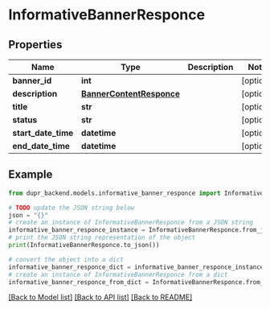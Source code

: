# InformativeBannerResponce


## Properties

Name | Type | Description | Notes
------------ | ------------- | ------------- | -------------
**banner_id** | **int** |  | [optional] 
**description** | [**BannerContentResponce**](BannerContentResponce.md) |  | [optional] 
**title** | **str** |  | [optional] 
**status** | **str** |  | [optional] 
**start_date_time** | **datetime** |  | [optional] 
**end_date_time** | **datetime** |  | [optional] 

## Example

```python
from dupr_backend.models.informative_banner_responce import InformativeBannerResponce

# TODO update the JSON string below
json = "{}"
# create an instance of InformativeBannerResponce from a JSON string
informative_banner_responce_instance = InformativeBannerResponce.from_json(json)
# print the JSON string representation of the object
print(InformativeBannerResponce.to_json())

# convert the object into a dict
informative_banner_responce_dict = informative_banner_responce_instance.to_dict()
# create an instance of InformativeBannerResponce from a dict
informative_banner_responce_from_dict = InformativeBannerResponce.from_dict(informative_banner_responce_dict)
```
[[Back to Model list]](../README.md#documentation-for-models) [[Back to API list]](../README.md#documentation-for-api-endpoints) [[Back to README]](../README.md)



